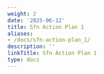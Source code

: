 ```yaml
---
weight: 2
date: '2025-06-12'
title: Sfn Action Plan 1
aliases:
- /docs/sfn-action-plan_1/
description: ''
linkTitle: Sfn Action Plan 1
type: docs
---
```


